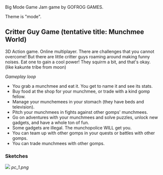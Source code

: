 Big Mode Game Jam game by GOFROG GAMES.

Theme is "mode".

## Critter Guy Game (tentative title: Munchmee World)
3D Action game. Online multiplayer.
There are challenges that you cannot overcome! But there are little critter guys roaming around making funny noises.
Eat one to gain a cool power! They squirm a bit, and that's okay. (like kakunte tribe from moon)


_Gameplay loop_
- You grab a munchmee and eat it. You get to name it and see its stats.
- Buy food at the shop for your munchmee, or trade with a kind gomp fellow.
- Manage your munchemees in your stomach (they have beds and television). 
- Pitch your munchmees in fights against other gomps' munchmees.
- Go on adventures with your munchmees and solve puzzles, unlock new gadgets, and have a whole ton of fun.
- Some gadgets are illegal. The munchopolice WILL get you.
- You can team up with other gomps in your quests or battles with other gomps.
- You can trade munchmees with other gomps.



### Sketches

![](https://github.com/melonboyo/gofrog-mode/blob/main/sketches/pc_1.png)
_pc_1.png_
